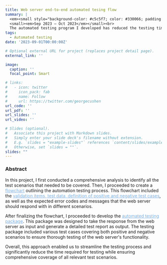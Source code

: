```yaml
---
title: Web server end-to-end automated tesing flow
summary: |
  <em><small style="background-color: #c5c5f7; color: #330066; padding: 5px;">nodeJS/selenium/playwright/webdriver/postman/</small></em><br>
  <small><em>Sep 2023 – Oct 2023</em></small><br>
  The automated testing program I developed has reduced the testing time to <b style="color: red;">one-tenth</b> of the original manual testing time.
tags:
  - Automated testing 
date: '2023-09-01T00:00:00Z'

# Optional external URL for project (replaces project detail page).
external_link: ''

image:
  caption: ''
  focal_point: Smart

# links:
#   - icon: twitter
#     icon_pack: fab
#     name: Follow
#     url: https://twitter.com/georgecushen
url_code: ''
url_pdf: ''
url_slides: ''
url_video: ''

# Slides (optional).
#   Associate this project with Markdown slides.
#   Simply enter your slide deck's filename without extension.
#   E.g. `slides = "example-slides"` references `content/slides/example-slides.md`.
#   Otherwise, set `slides = ""`.
slides: ""
---
```

### Abstract
In this project, I first conducted a comprehensive analysis to identify all the test scenarios that needed to be covered. Then, I proceeded to create a <u style="color: #7dafe2;">flowchart</u> outlining the automation testing process. This flowchart included the <u style="color: #7dafe2;">validation items, test data, definition of positive and negative test cases</u>, as well as the expected error codes and messages that the web server should respond with in different scenarios.

After finalizing the flowchart, I proceeded to develop the <u style="color: #7dafe2;">automated testing package</u>. This package was designed to take the response from the web server as input and generate a detailed test report as output. The testing package included various test cases covering both positive and negative scenarios to ensure thorough testing of the web server's functionality.

Overall, this approach enabled us to streamline the testing process and significantly reduce the time required for testing while ensuring comprehensive coverage of all relevant test scenarios.
